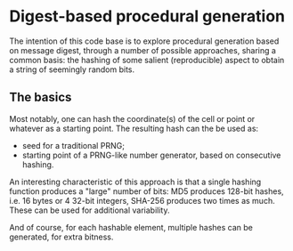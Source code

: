 # Digest-based procedural generation

The intention of this code base is to explore procedural generation
based on message digest, through a number of possible approaches,
sharing a common basis: the hashing of some salient (reproducible)
aspect to obtain a string of seemingly random bits.

## The basics

Most notably, one can hash the coordinate(s) of the cell or point or
whatever as a starting point. The resulting hash can the be used as:

* seed for a traditional PRNG;
* starting point of a PRNG-like number generator, based on consecutive
  hashing.

An interesting characteristic of this approach is that a single
hashing function produces a "large" number of bits: MD5 produces
128-bit hashes, i.e. 16 bytes or 4 32-bit integers, SHA-256 produces
two times as much. These can be used for additional variability.

And of course, for each hashable element, multiple hashes can be
generated, for extra bitness.

